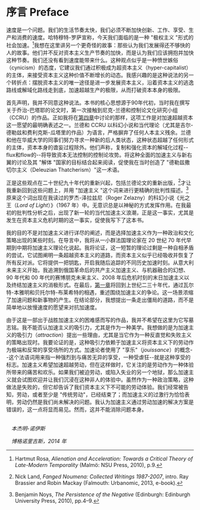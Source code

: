 # 序言 Preface
速度是一个问题。我们的生活节奏太快，我们必须不断加快创新、工作、享受、生产和消费的速度。哈特穆特-罗萨宣称，今天我们面临的是一种 "极权主义 "形式的社会加速。[^1]我想在这里讲另一个更奇怪的故事：那些认为我们发展得还不够快的人的故事。他们并不反对资本主义生产节奏的加快，而是认为我们应该拥抱并加快这种节奏。我们还没有看到速度能带来什么。这种观点似乎是一种愤世嫉俗（cynicism）的态度，它建议我们通过积极成为超资本主义（hyper-capitalist）的主体，来接受资本主义这种价值不断增长的动态。我感兴趣的是这种说法的另一个转折点：摆脱资本主义的唯一途径是进一步发展资本主义，沿着资本主义的逃逸路线或解域化路线走到底，加速超越生产的极限，从而打破资本本身的极限。
[^1]:Hartmut Rosa, *Alienation and Acceleration: Towards a Critical Theory of Late-Modern Temporality* (Malmö: NSU Press, 2010), p.9.

首先声明，我并不同意这种说法。本书的核心思想源于90年代初，当时我在撰写关于乔治-巴塔耶的论文时，第一次接触到尼克-兰德和控制论文化研究小组（CCRU）的作品。正如我将在[第四章](https://github.com/1Haschwalth/Translation/blob/MAIN/Archive/Backup/Malign%20Velocities/4.%20Cyberpunk%20Phuturism.md)中讨论的那样，这项工作是对加速超越资本这一愿望的最明确表述之一。兰德和 CCRU 以科幻小说和当代理论（尤其是吉尔-德勒兹和费利克斯-瓜塔里的作品）为语言，严格摒弃了任何人本主义残余。兰德和他在华威大学的同事们努力寻求一种新的后人类状态，这种状态超越了任何形式的主体，资本本身的谵妄过程除外。他们声称，复制和强化资本的解域化过程--flux和flow的--将导致资本无法控制的控制论攻势。将这种全面的加速主义与新右翼的讨论及其 "解体 "国家的目标结合起来阅读，促使我在当时创造了 "德勒兹撒切尔主义（Deleuzian Thatcherism）"这一术语。

正是这些观点在二十世纪九十年代的重新兴起，包括兰德论文的重新出版，[^2]才让我重新回到这些问题上，并用 "加速主义 "这个词来进行更精确的批判性描述。[^3]原来这个词出现在我读过的罗杰-泽拉兹尼（Roger Zelazny）的科幻小说《光之王（*Lord of Light*）》（1967 年）中。无意识总是以神秘的方式发挥作用。在我最初的批判性分析之后，出现了新一轮的当代加速主义浪潮，正是这一事实，尤其是发生在资本主义危机时期的这一事实，促使我写下了这本书。
[^2]:Nick Land, *Fanged Noumena: Collected Writings 1987-2007*, intro. Ray Brassier and Robin Mackay (Falmouth: Urbanomic, 2013, e-book).
[^3]:Benjamin Noys, *The Persistence of the Negative* (Edinburgh: Edinburgh University Press, 2010), pp.4–9.

我的目的不是对加速主义进行详尽的阐述，而是选择加速主义作为一种政治和文化策略出现的某些时刻。在导言中，我将从一小群法国理论家在 20 世纪 70 年代早期到中期将加速主义理论化说起。我将论证，这一短暂的理论过剩是一种自相矛盾的尝试，它试图阐明一条超越资本主义的道路，而资本主义似乎已经吸收并恢复了所有反对派。它将提供一把钥匙，开启我随后追踪的不同历史加速时刻。从意大利未来主义开始，我追溯到俄国革命后的共产主义加速主义、与机器融合的幻想、90 年代和 00 年代的赛博朋克未来主义、2008 年后危机时刻的末日加速主义以及终结加速主义的消极形式。在最后，[第一章](https://github.com/1Haschwalth/Translation/blob/MAIN/Archive/Backup/Malign%20Velocities/1.%20War%20Machines.md)将回到上世纪二三十年代，通过瓦尔特-本雅明和贝托尔特-布莱希特的相遇，重述围绕加速主义的争论。这一场景浓缩了加速问题和新事物的产生。在结论部分，我想提出一条走出僵局的道路，而不是简单地以放慢速度的愿望来对抗加速度。

由于这是一部出于战胜加速主义的困难感而写的作品，我并不希望在这里为它写墓志铭。我不能否认加速主义的吸引力，尤其是作为一种美学。我想做的是为加速主义的吸引力（*attraction*）提出一些理由，尤其是当它作为一种反直觉和失败主义的策略出现时。我要论证的是，这种吸引力依赖于加速主义将资本主义下的劳动作为极端和反常的享受场所的方式。加速论者使用了 "享乐"（*jouissance*）的概念--这个法语词用来指一种强烈到与痛苦无异的享受，一种受虐狂--就是这种享受的标志。加速主义希望加速超越劳动，但在这样做时，它关注的是劳动作为一种体验所带来的痛苦和欢乐。如果我们被迫劳动，或陷入失业的另一个地狱，那么加速主义就会试图欢迎并让我们沉浸在这种非人的体验中。虽然作为一种政治策略，这种做法是失败的，但它却告诉了我们资本主义下不可能的劳动体验。我们经常被告知，劳动，或者至少是 "传统劳动"，已经结束了；而加速主义的过激行为恰恰表明，劳动仍然是我们尚未解决的问题。我认为加速主义通过劳动加速的解决方案是错误的，这一点将显而易见。然而，这并不能消除问题本身。

<br>&emsp;*本杰明-诺伊斯*

&emsp;*博格诺里吉斯，2014 年*
